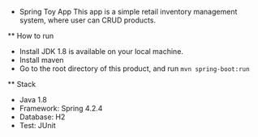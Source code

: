 * Spring Toy App
This app is a simple retail inventory management system, where user can CRUD products.

** How to run
- Install JDK 1.8 is available on your local machine.
- Install maven
- Go to the root directory of this product, and run `mvn spring-boot:run`

** Stack
- Java 1.8
- Framework: Spring 4.2.4
- Database: H2
- Test: JUnit
